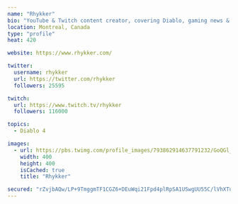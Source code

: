 ```yaml
---
name: "Rhykker"
bio: "YouTube & Twitch content creator, covering Diablo, gaming news & aRPGs"
location: Montreal, Canada
type: "profile"
heat: 420

website: https://www.rhykker.com/

twitter:
  username: rhykker
  url: https://twitter.com/rhykker
  followers: 25595

twitch:
  url: https://www.twitch.tv/rhykker
  followers: 116000

topics:
  - Diablo 4

images:
  - url: https://pbs.twimg.com/profile_images/793862914637791232/GoQGl_mi_400x400.jpg
    width: 400
    height: 400
    isCached: true
    title: "Rhykker"

secured: "rZvjbAQw/LP+9TmggmTF1CGZ6+DEuWqi21Fpd4plRpSA1USwgUU55C/lVhXTucx3mLOKuiR5q69cCl42GEVKUL38XOFMQaoWCjZ4VvA6pM6wYdM8iVG97SWz74reI2QYyX/PCbQ2Yki5gRpN5/y/HSF4XY5ILVWP49kzeF9OwndXgr5gGPS1+k/M/PdI52bGRMdDeICmPMAYuyw1GaDLpXEbDtFc4rxM3z+3VPfaDzHF/oHkL5KweMJBsx1kFp2knQHqsfRrrcac0AU3yqcgIEVM7AKr7AJ7RZ7NiLv1pf+iFI+bmWoSczz/KyTIA+mzm8XZ0L1XGJ2J+78SrI0A8JiT15+GAOmXfh+c9d2qPC6ilC+BchYyWjao4lOVWNaF;XOmEmJaB577DqQtglAj0Og=="
---
```



